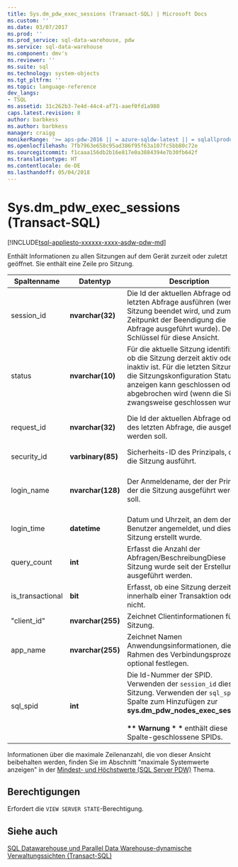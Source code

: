 ```yaml
---
title: Sys.dm_pdw_exec_sessions (Transact-SQL) | Microsoft Docs
ms.custom: ''
ms.date: 03/07/2017
ms.prod: ''
ms.prod_service: sql-data-warehouse, pdw
ms.service: sql-data-warehouse
ms.component: dmv's
ms.reviewer: ''
ms.suite: sql
ms.technology: system-objects
ms.tgt_pltfrm: ''
ms.topic: language-reference
dev_langs:
- TSQL
ms.assetid: 31c262b3-7e4d-44c4-af71-aaef0fd1a980
caps.latest.revision: 8
author: barbkess
ms.author: barbkess
manager: craigg
monikerRange: '>= aps-pdw-2016 || = azure-sqldw-latest || = sqlallproducts-allversions'
ms.openlocfilehash: 7fb7963e658c95ad386f95f63a107fc5bb80c72e
ms.sourcegitcommit: f1caaa156db2b16e817e0a3884394e7b30fb642f
ms.translationtype: HT
ms.contentlocale: de-DE
ms.lasthandoff: 05/04/2018
---
```

# <a name="sysdmpdwexecsessions-transact-sql"></a>Sys.dm_pdw_exec_sessions (Transact-SQL)
[!INCLUDE[tsql-appliesto-xxxxxx-xxxx-asdw-pdw-md](../../includes/tsql-appliesto-xxxxxx-xxxx-asdw-pdw-md.md)]

  Enthält Informationen zu allen Sitzungen auf dem Gerät zurzeit oder zuletzt geöffnet. Sie enthält eine Zeile pro Sitzung.  
  
|Spaltenname|Datentyp|Description|Bereich|  
|-----------------|---------------|-----------------|-----------|  
|session_id|**nvarchar(32)**|Die Id der aktuellen Abfrage oder der letzten Abfrage ausführen (wenn die Sitzung beendet wird, und zum Zeitpunkt der Beendigung die Abfrage ausgeführt wurde). Der Schlüssel für diese Ansicht.|Für alle Sitzungen im System eindeutig.|  
|status|**nvarchar(10)**|Für die aktuelle Sitzung identifiziert, ob die Sitzung derzeit aktiv oder inaktiv ist. Für die letzten Sitzungen die Sitzungskonfiguration Status anzeigen kann geschlossen oder abgebrochen wird (wenn die Sitzung zwangsweise geschlossen wurde).|"LEERLAUF", "ACTIVE", "GESCHLOSSEN", BEENDET""|  
|request_id|**nvarchar(32)**|Die Id der aktuellen Abfrage oder des letzten Abfrage, die ausgeführt werden soll.|Für alle Anforderungen im System eindeutig. NULL, wenn keine ausgeführt wurde.|  
|security_id|**varbinary(85)**|Sicherheits-ID des Prinzipals, der die Sitzung ausführt.||  
|login_name|**nvarchar(128)**|Der Anmeldename, der der Prinzipal, der die Sitzung ausgeführt werden soll.|Eine beliebige Zeichenfolge, die die Benutzer-Benennungskonventionen entsprechen.|  
|login_time|**datetime**|Datum und Uhrzeit, an dem der Benutzer angemeldet, und dieser Sitzung erstellt wurde.|Gültige **"DateTime"** vor der aktuellen Uhrzeit.|  
|query_count|**int**|Erfasst die Anzahl der Abfragen/BeschreibungDiese Sitzung wurde seit der Erstellung ausgeführt werden.|Größer als oder gleich 0.|  
|is_transactional|**bit**|Erfasst, ob eine Sitzung derzeit innerhalb einer Transaktion oder nicht.|für automatische Commits 0, 1 für transaktional.|  
|"client_id"|**nvarchar(255)**|Zeichnet Clientinformationen für die Sitzung.|Jede gültige Zeichenfolge.|  
|app_name|**nvarchar(255)**|Zeichnet Namen Anwendungsinformationen, die im Rahmen des Verbindungsprozesses optional festlegen.|Jede gültige Zeichenfolge.|  
|sql_spid|**int**|Die Id-Nummer der SPID. Verwenden der `session_id` dieser Sitzung. Verwenden der `sql_spid` Spalte zum Hinzufügen zur **sys.dm_pdw_nodes_exec_sessions**.<br /><br /> **\*\* Warnung \* \***  enthält diese Spalte-geschlossene SPIDs.||  
  
 Informationen über die maximale Zeilenanzahl, die von dieser Ansicht beibehalten werden, finden Sie im Abschnitt "maximale Systemwerte anzeigen" in der [Mindest- und Höchstwerte (SQL Server PDW)](http://msdn.microsoft.com/en-us/5243f018-2713-45e3-9b61-39b2a57401b9) Thema.  
  
## <a name="permissions"></a>Berechtigungen  
 Erfordert die `VIEW SERVER STATE`-Berechtigung.  
  
## <a name="see-also"></a>Siehe auch  
 [SQL Datawarehouse und Parallel Data Warehouse-dynamische Verwaltungssichten &#40;Transact-SQL&#41;](../../relational-databases/system-dynamic-management-views/sql-and-parallel-data-warehouse-dynamic-management-views.md)  
  
  
